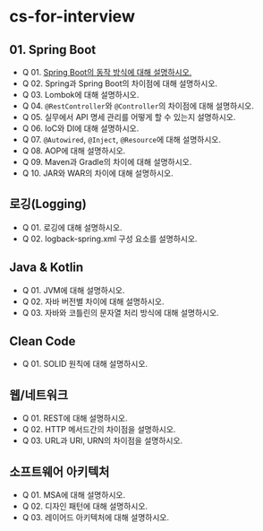 #  cs-for-interview

## 01. Spring Boot

- Q 01. [Spring Boot의 동작 방식에 대해 설명하시오.](./spring-boot/01-SpringBootMechanism.md)
- Q 02. Spring과 Spring Boot의 차이점에 대해 설명하시오.
- Q 03. Lombok에 대해 설명하시오.
- Q 04. `@RestController`와 `@Controller`의 차이점에 대해 설명하시오.
- Q 05. 실무에서 API 명세 관리를 어떻게 할 수 있는지 설명하시오.
- Q 06. IoC와 DI에 대해 설명하시오.
- Q 07. `@Autowired`, `@Inject`, `@Resource`에 대해 설명하시오.
- Q 08. AOP에 대해 설명하시오.
- Q 09. Maven과 Gradle의 차이에 대해 설명하시오.
- Q 10. JAR와 WAR의 차이에 대해 설명하시오.

## 로깅(Logging)

- Q 01. 로깅에 대해 설명하시오.
- Q 02. logback-spring.xml 구성 요소를 설명하시오.

## Java & Kotlin

- Q 01. JVM에 대해 설명하시오.
- Q 02. 자바 버전별 차이에 대해 설명하시오.
- Q 03. 자바와 코틀린의 문자열 처리 방식에 대해 설명하시오.

## Clean Code

- Q 01. SOLID 원칙에 대해 설명하시오.


## 웹/네트워크

- Q 01. REST에 대해 설명하시오.
- Q 02. HTTP 메서드간의 차이점을 설명하시오.
- Q 03. URL과 URI, URN의 차이점을 설명하시오.


## 소프트웨어 아키텍처

- Q 01. MSA에 대해 설명하시오.
- Q 02. 디자인 패턴에 대해 설명하시오.
- Q 03. 레이어드 아키텍처에 대해 설명하시오.
